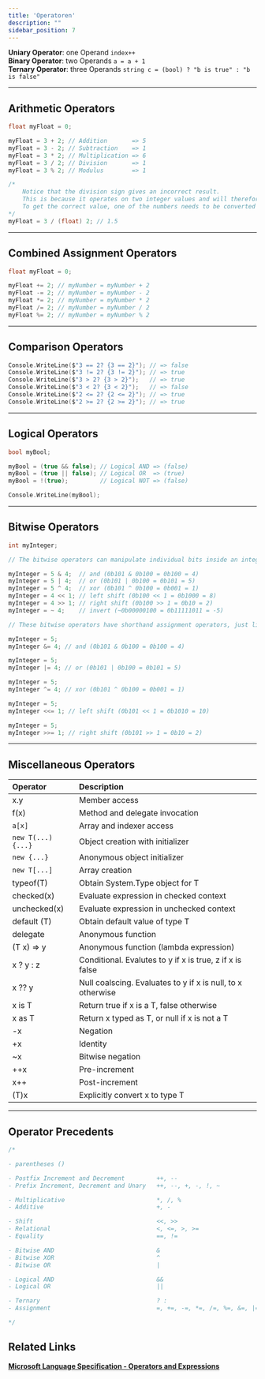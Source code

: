 ```yaml
---
title: 'Operatoren'
description: ""
sidebar_position: 7
---
```

**Uniary Operator**: one Operand `index++`  
**Binary Operator**: two Operands `a = a + 1`  
**Ternary Operator**: three Operands `string c = (bool) ? "b is true" : "b is false"`  

---

## Arithmetic Operators
```c
float myFloat = 0;

myFloat = 3 + 2; // Addition       => 5
myFloat = 3 - 2; // Subtraction    => 1
myFloat = 3 * 2; // Multiplication => 6
myFloat = 3 / 2; // Division       => 1
myFloat = 3 % 2; // Modulus        => 1

/*
    Notice that the division sign gives an incorrect result.
    This is because it operates on two integer values and will therefore round the result and return an integer.
    To get the correct value, one of the numbers needs to be converted into a floating-point number.
*/
myFloat = 3 / (float) 2; // 1.5
```
---
## Combined Assignment Operators
```c
float myFloat = 0;

myFloat += 2; // myNumber = myNumber + 2
myFloat -= 2; // myNumber = myNumber - 2
myFloat *= 2; // myNumber = myNumber * 2
myFloat /= 2; // myNumber = myNumber / 2
myFloat %= 2; // myNumber = myNumber % 2
```
---
## Comparison Operators
```c
Console.WriteLine($"3 == 2? {3 == 2}"); // => false
Console.WriteLine($"3 != 2? {3 != 2}"); // => true
Console.WriteLine($"3 > 2? {3 > 2}");   // => true
Console.WriteLine($"3 < 2? {3 < 2}");   // => false
Console.WriteLine($"2 <= 2? {2 <= 2}"); // => true
Console.WriteLine($"2 >= 2? {2 >= 2}"); // => true
```
---
## Logical Operators
```c
bool myBool;

myBool = (true && false); // Logical AND => (false)
myBool = (true || false); // Logical OR  => (true)
myBool = !(true);         // Logical NOT => (false)

Console.WriteLine(myBool);
```
---
## Bitwise Operators
```c
int myInteger;

// The bitwise operators can manipulate individual bits inside an integer.

myInteger = 5 & 4;  // and (0b101 & 0b100 = 0b100 = 4)
myInteger = 5 | 4;  // or (0b101 | 0b100 = 0b101 = 5)
myInteger = 5 ^ 4;  // xor (0b101 ^ 0b100 = 0b001 = 1)
myInteger = 4 << 1; // left shift (0b100 << 1 = 0b1000 = 8)
myInteger = 4 >> 1; // right shift (0b100 >> 1 = 0b10 = 2)
myInteger = ~ 4;    // invert (~0b00000100 = 0b11111011 = -5)

// These bitwise operators have shorthand assignment operators, just like the arithmetic operators.

myInteger = 5;
myInteger &= 4; // and (0b101 & 0b100 = 0b100 = 4)

myInteger = 5;
myInteger |= 4; // or (0b101 | 0b100 = 0b101 = 5)

myInteger = 5;
myInteger ^= 4; // xor (0b101 ^ 0b100 = 0b001 = 1)

myInteger = 5;
myInteger <<= 1; // left shift (0b101 << 1 = 0b1010 = 10)

myInteger = 5;
myInteger >>= 1; // right shift (0b101 >> 1 = 0b10 = 2)
```
---

## Miscellaneous Operators

| Operator        | Description                                                 |
| :-------------- | :---------------------------------------------------------- |
| x.y             | Member access                                               |
| f(x)            | Method and delegate invocation                              |
| `a[x]`            | Array and indexer access                                    |
| `new T(...){...}` | Object creation with initializer                            |
| `new {...}`       | Anonymous object initializer                                |
| `new T[...]`      | Array creation                                              |
| typeof(T)       | Obtain System.Type object for T                             |
| checked(x)      | Evaluate expression in checked context                      |
| unchecked(x)    | Evaluate expression in unchecked context                    |
| default (T)     | Obtain default value of type T                              |
| delegate        | Anonymous function                                          |
| (T x) => y      | Anonymous function (lambda expression)                      |
| x ? y : z       | Conditional. Evalutes to y if x is true, z if x is false    |
| x ?? y          | Null coalscing. Evaluates to y if x is null, to x otherwise |
| x is T          | Return true if x is a T, false otherwise                    |
| x as T          | Return x typed as T, or null if x is not a T                |
| -x              | Negation                                                    |
| +x              | Identity                                                    |
| ~x              | Bitwise negation                                            |
| ++x             | Pre-increment                                               |
| x++             | Post-increment                                              |
| (T)x            | Explicitly convert x to type T                              |

---

## Operator Precedents
```c
/*

- parentheses ()

- Postfix Increment and Decrement         ++, --
- Prefix Increment, Decrement and Unary   ++, --, +, -, !, ~

- Multiplicative                          *, /, %
- Additive                                +, -

- Shift                                   <<, >>
- Relational                              <, <=, >, >=
- Equality                                ==, !=

- Bitwise AND                             &
- Bitwise XOR                             ^
- Bitwise OR                              |

- Logical AND                             &&
- Logical OR                              ||

- Ternary                                 ? :
- Assignment                              =, +=, -=, *=, /=, %=, &=, |=, ^=, <<=, >>=

*/
```

## Related Links
[**Microsoft Language Specification - Operators and Expressions**](https://learn.microsoft.com/en-us/dotnet/csharp/language-reference/operators/)    